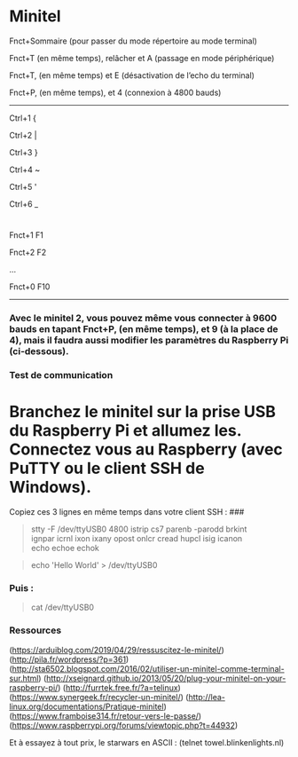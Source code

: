 # Minitel

Fnct+Sommaire (pour passer du mode répertoire au mode terminal)

Fnct+T (en même temps), relâcher et A (passage en mode périphérique)

Fnct+T, (en même temps) et E (désactivation de l’echo du terminal)

Fnct+P, (en même temps), et 4 (connexion à 4800 bauds)

---

Ctrl+1  {

Ctrl+2  |

Ctrl+3  }

Ctrl+4  ~

Ctrl+5  '

Ctrl+6  _

#

Fnct+1 F1

Fnct+2 F2

...

Fnct+0 F10

---

### Avec le minitel 2, vous pouvez même vous connecter à 9600 bauds en tapant Fnct+P, (en même temps), et 9 (à la place de 4), mais il faudra aussi modifier les paramètres du Raspberry Pi (ci-dessous). ###



### Test de communication ###
#
# Branchez le minitel sur la prise USB du Raspberry Pi et allumez les. Connectez vous au Raspberry (avec PuTTY ou le client SSH de Windows).
Copiez ces 3 lignes en même temps dans votre client SSH : ###



> stty -F /dev/ttyUSB0 4800 istrip cs7 parenb -parodd brkint \
> ignpar icrnl ixon ixany opost onlcr cread hupcl isig icanon \
> echo echoe echok

> echo 'Hello World' > /dev/ttyUSB0


### Puis : ###

> cat /dev/ttyUSB0



### Ressources ###

(https://arduiblog.com/2019/04/29/ressuscitez-le-minitel/)
(http://pila.fr/wordpress/?p=361)
(http://sta6502.blogspot.com/2016/02/utiliser-un-minitel-comme-terminal-sur.html)
(http://xseignard.github.io/2013/05/20/plug-your-minitel-on-your-raspberry-pi/)
(http://furrtek.free.fr/?a=telinux)
(https://www.synergeek.fr/recycler-un-minitel/)
(http://lea-linux.org/documentations/Pratique-minitel)
(https://www.framboise314.fr/retour-vers-le-passe/)
(https://www.raspberrypi.org/forums/viewtopic.php?t=44932)

Et à essayez à tout prix, le starwars en ASCII :
(telnet towel.blinkenlights.nl)
